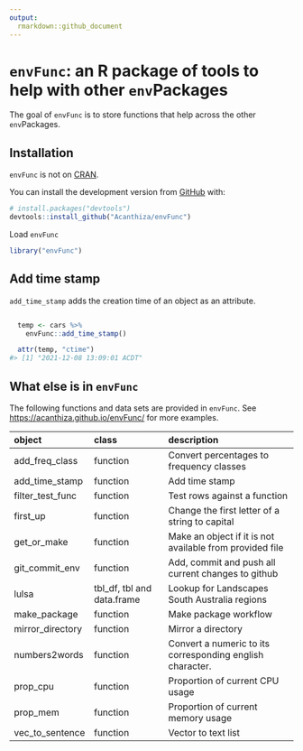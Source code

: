 ```yaml
---
output:
  rmarkdown::github_document
---
```


<!-- README.md is generated from README.Rmd. Please edit that file -->



# `envFunc`: an R package of tools to help with other `env`Packages

<!-- badges: start -->
<!-- badges: end -->

The goal of `envFunc` is to store functions that help across the other `env`Packages.

## Installation

`envFunc` is not on [CRAN](https://CRAN.R-project.org).

You can install the development version from [GitHub](https://github.com/) with:

``` r
# install.packages("devtools")
devtools::install_github("Acanthiza/envFunc")
```

Load `envFunc`


```r
library("envFunc")
```

## Add time stamp

`add_time_stamp` adds the creation time of an object as an attribute.


```r

  temp <- cars %>%
    envFunc::add_time_stamp()

  attr(temp, "ctime")
#> [1] "2021-12-08 13:09:01 ACDT"
```

## What else is in `envFunc`

The following functions and data sets are provided in `envFunc`. See https://acanthiza.github.io/envFunc/ for more examples.


|object           |class                      |description                                               |
|:----------------|:--------------------------|:---------------------------------------------------------|
|add_freq_class   |function                   |Convert percentages to frequency classes                  |
|add_time_stamp   |function                   |Add time stamp                                            |
|filter_test_func |function                   |Test rows against a function                              |
|first_up         |function                   |Change the first letter of a string to capital            |
|get_or_make      |function                   |Make an object if it is not available from provided file  |
|git_commit_env   |function                   |Add, commit and push all current changes to github        |
|lulsa            |tbl_df, tbl and data.frame |Lookup for Landscapes South Australia regions             |
|make_package     |function                   |Make package workflow                                     |
|mirror_directory |function                   |Mirror a directory                                        |
|numbers2words    |function                   |Convert a numeric to its corresponding english character. |
|prop_cpu         |function                   |Proportion of current CPU usage                           |
|prop_mem         |function                   |Proportion of current memory usage                        |
|vec_to_sentence  |function                   |Vector to text list                                       |




